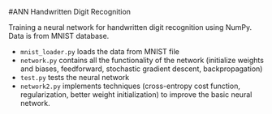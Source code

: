 #ANN Handwritten Digit Recognition

Training a neural network for handwritten digit recognition using NumPy. Data is from MNIST database. 

- `mnist_loader.py` loads the data from MNIST file 
- `network.py` contains all the functionality of the network (initialize weights and biases, feedforward, stochastic gradient descent, backpropagation) 
- `test.py` tests the neural network
- `network2.py` implements techniques (cross-entropy cost function, regularization, better weight initialization) to improve the basic neural network.
